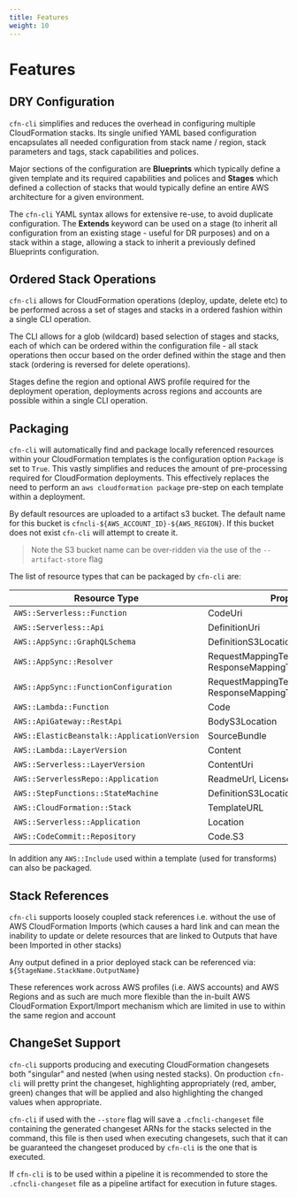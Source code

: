 ```yaml
---
title: Features
weight: 10
---
```


# Features

## DRY Configuration

`cfn-cli` simplifies and reduces the overhead in configuring multiple CloudFormation stacks. Its single unified YAML based configuration encapsulates all needed configuration from stack name / region, stack parameters and tags, stack capabilities and polices.

Major sections of the configuration are **Blueprints** which typically define a given template and its required capabilities and polices and **Stages** which defined a collection of stacks that would typically define an entire AWS architecture for a given environment.

The `cfn-cli` YAML syntax allows for extensive re-use, to avoid duplicate configuration. The **Extends** keyword can be used on a stage (to inherit all configuration from an existing stage - useful for DR purposes) and on a stack within a stage, allowing a stack to inherit a previously defined Blueprints configuration.

## Ordered Stack Operations

`cfn-cli` allows for CloudFormation operations (deploy, update, delete etc) to be performed across a set of stages and stacks in a ordered fashion within a single CLI operation.

The CLI allows for a glob (wildcard) based selection of stages and stacks, each of which can be ordered within the configuration file - all stack operations then occur based on the order defined within the stage and then stack (ordering is reversed for delete operations).

Stages define the region and optional AWS profile required for the deployment operation, deployments across regions and accounts are possible within a single CLI operation.

## Packaging

`cfn-cli` will automatically find and package locally referenced resources within your CloudFormation templates is the configuration option `Package` is set to `True`. This vastly simplifies and reduces the amount of pre-processing required for CloudFormation deployments.  This effectively replaces the need to perform an `aws cloudformation package` pre-step on each template within a deployment.

By default resources are uploaded to a artifact s3 bucket. The default name for this bucket is `cfncli-${AWS_ACCOUNT_ID}-${AWS_REGION}`. If this bucket does not exist `cfn-cli` will attempt to create it.

> Note the S3 bucket name can be over-ridden via the use of the `--artifact-store` flag

The list of resource types that can be packaged by `cfn-cli` are:

| Resource Type                               | Property                                                     |
| ------------------------------------------- | ------------------------------------------------------------ |
| `AWS::Serverless::Function`                 | CodeUri                                                      |
| `AWS::Serverless::Api`                      | DefinitionUri                                                |
| `AWS::AppSync::GraphQLSchema`               | DefinitionS3Location                                         |
| `AWS::AppSync::Resolver`                    | RequestMappingTemplateS3Location, ResponseMappingTemplateS3Location |
| `AWS::AppSync::FunctionConfiguration`       | RequestMappingTemplateS3Location, ResponseMappingTemplateS3Location |
| `AWS::Lambda::Function`                     | Code                                                         |
| `AWS::ApiGateway::RestApi`                  | BodyS3Location                                               |
| `AWS::ElasticBeanstalk::ApplicationVersion` | SourceBundle                                                 |
| `AWS::Lambda::LayerVersion`                 | Content                                                      |
| `AWS::Serverless::LayerVersion`             | ContentUri                                                   |
| `AWS::ServerlessRepo::Application`          | ReadmeUrl, LicenseUrl                                        |
| `AWS::StepFunctions::StateMachine`          | DefinitionS3Location, DefinitionUri                          |
| `AWS::CloudFormation::Stack`                | TemplateURL                                                  |
| `AWS::Serverless::Application`              | Location                                                     |
| `AWS::CodeCommit::Repository`               | Code.S3                                                      |

In addition any `AWS::Include` used within a template (used for transforms) can also be packaged.

## Stack References

`cfn-cli` supports loosely coupled stack references i.e. without the use of AWS CloudFormation Imports (which causes a hard link and can mean the inability to update or delete resources that are linked to Outputs that have been Imported in other stacks)

Any output defined in a prior deployed stack can be referenced via: `${StageName.StackName.OutputName}`

These references work across AWS profiles (i.e. AWS accounts) and AWS Regions and as such are much more flexible than the in-built AWS CloudFormation Export/Import mechanism which are limited in use to within the same region and account 

## ChangeSet Support

`cfn-cli` supports producing and executing CloudFormation changesets both "singular" and nested (when using nested stacks). On production `cfn-cli` will pretty print the changeset, highlighting appropriately (red, amber, green) changes that will be applied and also highlighting the changed values when appropriate.

`cfn-cli` if used with the `--store` flag will save a `.cfncli-changeset` file containing the generated changeset ARNs for the stacks selected in the command, this file is then used when executing changesets, such that it can be guaranteed the changeset produced by `cfn-cli` is the one that is executed. 

If `cfn-cli` is to be used within a pipeline it is recommended to store the `.cfncli-changeset` file as a pipeline artifact for execution in future stages.
